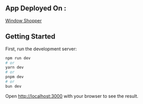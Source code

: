 ## App Deployed On :

<a href="https://auth-next-firebase.vercel.app/" target="_blank">Window Shopper</a>

## Getting Started

First, run the development server:

```bash
npm run dev
# or
yarn dev
# or
pnpm dev
# or
bun dev
```

Open [http://localhost:3000](http://localhost:3000) with your browser to see the result.

